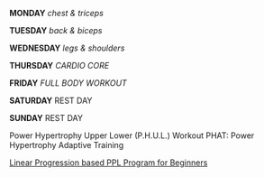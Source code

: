 **MONDAY** *chest & triceps*


**TUESDAY** *back & biceps*


**WEDNESDAY** *legs & shoulders*


**THURSDAY** *CARDIO CORE*

**FRIDAY** *FULL BODY WORKOUT*


**SATURDAY**
REST DAY

**SUNDAY**
REST DAY

Power Hypertrophy Upper Lower (P.H.U.L.) Workout
PHAT: Power Hypertrophy Adaptive Training

[Linear Progression based PPL Program for Beginners](https://www.reddit.com/r/Fitness/comments/37ylk5/a_linear_progression_based_ppl_program_for/)